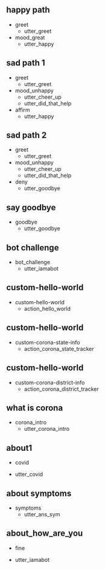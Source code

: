 ## happy path
* greet
  - utter_greet
* mood_great
  - utter_happy

## sad path 1
* greet
  - utter_greet
* mood_unhappy
  - utter_cheer_up
  - utter_did_that_help
* affirm
  - utter_happy

## sad path 2
* greet
  - utter_greet
* mood_unhappy
  - utter_cheer_up
  - utter_did_that_help
* deny
  - utter_goodbye

## say goodbye
* goodbye
  - utter_goodbye

## bot challenge
* bot_challenge
  - utter_iamabot


## custom-hello-world
* custom-hello-world
  - action_hello_world
  
## custom-hello-world
* custom-corona-state-info
  - action_corona_state_tracker

## custom-hello-world
* custom-corona-district-info
  - action_corona_district_tracker

  
## what is corona
* corona_intro
  - utter_corona_intro

## about1
* covid
 - utter_covid
  
## about symptoms
* symptoms
  - utter_ans_sym
  
## about_how_are_you
* fine
 - utter_iamabot


  

 








    